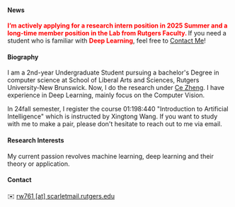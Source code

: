 #### News
<strong style="color:red;"><strong>I’m actively applying for a research intern position in 2025 Summer and a long-time member position in the Lab from Rutgers Faculty. </strong></strong> If you need a student who is familiar with <strong style="color:red;"><strong>Deep Learning</strong></strong>, feel free to <a href="#contact-info">Contact Me</a>!


#### Biography
I am a 2nd-year Undergraduate Student pursuing a bachelor's Degree in computer science at School of Liberal Arts and Sciences, Rutgers University-New Brunswick. Now, I do the research under [Ce Zheng](https://zczcwh.github.io/). I have experience in Deep Learning, mainly focus on the Computer Vision.

In 24fall semester, I register the course 01:198:440 "Introduction to Artificial Intelligence" which is instructed by Xingtong Wang. If you want to study with me to make a pair, please don't hesitate to reach out to me via email.


#### Research Interests
My current passion revolves machine learning, deep learning and their theory or application.


#### Contact<p id="contact-info"></p>
✉️ [rw761 [at] scarletmail.rutgers.edu](mailto:rw761@scarletmail.rutgers.edu)


<!-- #### Skills
* **Natural Language Processing:** Proficient in using the PyTorch framework, with the ability to reproduce mainstream large-scale models in the industry (such as Baichuan, llama2, Qwen). Proficient in using quantization and inference tools such as QLoRA, vLLM, and skilled in distributed parallel training (using training tools such as BMTrain, DeepSpeed).

* **High Performance Computing:** Proficient in CUDA Programming, familiar with C++, knowledgeable in compiler optimization principles, and understanding of MPI, OpenMP, and SIMD acceleration optimization technologies.

* **Computer System Architecture:** Familiar with GPU architecture and RISC-V instruction set, and has participated in the [One Life, One Core](https://ysyx.oscc.cc/) project.

* **Other:** Understanding of serverless computing architecture, experience in applying federated learning in network security, involvement in both front-end and back-end development, familiarity with Linux operating system and operation and maintenance ( maintained a large server cluster with 21 nodes in the GOOD LAB). Additionally, has researched computer vision and reinforcement learning in the field of artificial intelligence. -->

